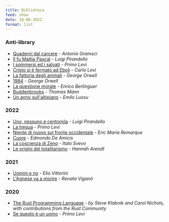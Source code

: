 ```yaml
---
title: Biblioteca
feed: show
date: 18-06-2022 
format: list
---
```


### Anti-library
- [Quaderni dal carcere](http://www.ristretti.it/areestudio/cultura/libri/quaderni_dal_carcere.pdf) - *Antonio Gramsci*
- [Il fu Mattia Pascal]() - *Luigi Pirandello*
- [I sommersi ed i salvati]() - *Primo Levi*
- [Cristo si è fermato ad Eboli]() - *Carlo Levi*
- [La fattoria degli animali]() - *George Orwell*
- [1984]() - *George Orwell*
- [La questione morale]() - *Enrico Berlinguer*
- [Buddenbrooks]() - *Thomas Mann*
- [Un anno sull'altipiano]() - *Emilo Lussu*

### 2022
- [Uno, nessuno e centomila](https://www.amazon.it/Uno-nessuno-centomila-Luigi-Pirandello/dp/8804668008/ref=sr_1_1?__mk_it_IT=%C3%85M%C3%85%C5%BD%C3%95%C3%91&crid=32BBHFW7PS6RN&keywords=uno+nessuno+centomila+oscar+moderni&qid=1655545773&s=books&sprefix=uno+nessuno+centomila+oscar+moderni%2Cstripbooks%2C78&sr=1-1) - *Luigi Pirandello*
- [La tregua]() - *Primo Levi*
- [Niente di nuovo sul fronte occidentale]() - *Eric Maria Remarque*
- [Cuore]() - *Edmondo De Amicis*
- [La coscienza di Zeno]() - *Italo Svevo*
- [Le origini del totalitarismo]() - *Hannah Arendt*

### 2021 
- [Uomini e no]() - *Elio Vittorini*
- [L'Agnese va a morire](https://www.amazon.it/LAgnese-va-morire-Renata-Vigan%C3%B2/dp/8806222171) - *Renata Viganò*

### 2020
- [The Rust Programming Language](https://doc.rust-lang.org/book/) -  *by Steve Klabnik and Carol Nichols, with contributions from the Rust Community*
- [Se questo è un uomo]() - *Primo Levi*

